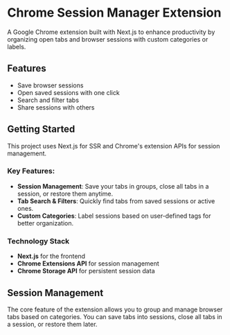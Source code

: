 # Chrome Session Manager Extension

A Google Chrome extension built with Next.js to enhance productivity by organizing open tabs and browser sessions with custom categories or labels.

## Features
- Save browser sessions
- Open saved sessions with one click
- Search and filter tabs
- Share sessions with others

## Getting Started
This project uses Next.js for SSR and Chrome's extension APIs for session management.

### Key Features:
- **Session Management**: Save your tabs in groups, close all tabs in a session, or restore them anytime.
- **Tab Search & Filters**: Quickly find tabs from saved sessions or active ones.
- **Custom Categories**: Label sessions based on user-defined tags for better organization.

### Technology Stack
- **Next.js** for the frontend
- **Chrome Extensions API** for session management
- **Chrome Storage API** for persistent session data

## Session Management
The core feature of the extension allows you to group and manage browser tabs based on categories. You can save tabs into sessions, close all tabs in a session, or restore them later.
